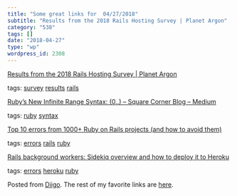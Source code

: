 ```yaml
---
title: "Some great links for  04/27/2018"
subtitle: "Results from the 2018 Rails Hosting Survey | Planet Argon"
category: "538"
tags: []
date: "2018-04-27"
type: "wp"
wordpress_id: 2308
---
```

[Results from the 2018 Rails Hosting Survey | Planet Argon](http://rails-hosting.com/2018/) 

 tags: [survey](https://www.diigo.com/user/pitosalas/survey) [results](https://www.diigo.com/user/pitosalas/results) [rails](https://www.diigo.com/user/pitosalas/rails)

 [Ruby’s New Infinite Range Syntax: (0..) – Square Corner Blog – Medium](https://medium.com/square-corner-blog/rubys-new-infinite-range-syntax-0-97777cf06270) 

 tags: [ruby](https://www.diigo.com/user/pitosalas/ruby) [syntax](https://www.diigo.com/user/pitosalas/syntax)

 [Top 10 errors from 1000+ Ruby on Rails projects (and how to avoid them)](https://rollbar.com/blog/top-10-ruby-on-rails-errors/) 

 tags: [errors](https://www.diigo.com/user/pitosalas/errors) [rails](https://www.diigo.com/user/pitosalas/rails) [ruby](https://www.diigo.com/user/pitosalas/ruby)

 [Rails background workers: Sidekiq overview and how to deploy it to Heroku](https://medium.com/@kevinyckim33/sidekiq-overview-and-how-to-deploy-it-to-heroku-b8811fea9347?source=userActivityShare-d383785221d0-1524703853) 

 tags: [errors](https://www.diigo.com/user/pitosalas/errors) [heroku](https://www.diigo.com/user/pitosalas/heroku) [ruby](https://www.diigo.com/user/pitosalas/ruby)

Posted from [Diigo](https://www.diigo.com). The rest of my favorite links are [here](https://www.diigo.com/user/pitosalas).
